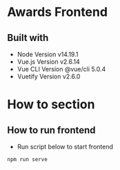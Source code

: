 # Awards Frontend
## Built with
- Node Version v14.19.1
- Vue.js Version v2.6.14
- Vue CLI Version @vue/cli 5.0.4
- Vuetify Version v2.6.0
# How to section
## How to run frontend
- Run script below to start frontend
```bash
npm run serve
```
